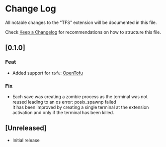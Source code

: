 # Change Log

All notable changes to the "TFS" extension will be documented in this file.

Check [Keep a Changelog](http://keepachangelog.com/) for recommendations on how to structure this file.

## [0.1.0]
### Feat
- Added support for `tofu`: [OpenTofu](https://opentofu.org/)
### Fix
- Each save was creating a zombie process as the terminal was not reused leading to an os error: posix_spawnp failed\
  It has been improved by creating a single terminal at the extension activation and only if the terminal has been killed.

## [Unreleased]

- Initial release
